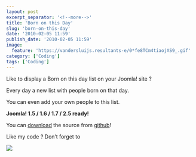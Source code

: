 ```yaml
---
layout: post
excerpt_separator: '<!--more-->'
title: 'Born on this Day'
slug: 'born-on-this-day'
date: '2010-02-05 11:59'
publish_date: '2010-02-05 11:59'
image:
  feature: 'https://vandersluijs.resultants-e/0*fe8TCm4tiaojXS9_.gif'
category: ['Coding']
tags: ['Coding']
---
```

Like to display a Born on this day list on your Joomla! site ?  
  
Every day a new list with people born on that day.  
  
You can even add your own people to this list.  
  
 **Joomla! 1.5 / 1.6 / 1.7 / 2.5 ready!**  
  
You can [download](https://github.com/tvdsluijs/born-this-day) the source from
[github](https://github.com/tvdsluijs/born-this-day)!  
  
Like my code ? Don’t forget to

![](https://vandersluijs.resultants-e/0*fe8TCm4tiaojXS9_.gif)

